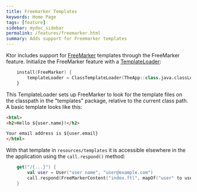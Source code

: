 ```yaml
---
title: Freemarker Templates
keywords: Home Page
tags: [feature]
sidebar: mydoc_sidebar
permalink: /features/freemarker.html
summary: Adds support for Freemarker templates
---
```


Ktor includes support for [FreeMarker](http://freemarker.org/) templates through the FreeMarker
feature.  Initialize the FreeMarker feature with a
[TemplateLoader](http://freemarker.org/docs/pgui_config_templateloading.html):

```kotlin
    install(FreeMarker) {
        templateLoader = ClassTemplateLoader(TheApp::class.java.classLoader, "templates")
    }
```

This TemplateLoader sets up FreeMarker to look for the template files on the classpath in the
"templates" package, relative to the current class path.  A basic template looks like this:

```html
<html>
<h2>Hello ${user.name}!</h2>

Your email address is ${user.email}
</html>
```

With that template in `resources/templates` it is accessible elsewhere in the the application
using the `call.respond()` method:

```kotlin
    get("/{...}") {
        val user = User("user name", "user@example.com")
        call.respond(FreeMarkerContent("index.ftl", mapOf("user" to user), "e"))
    }
```
